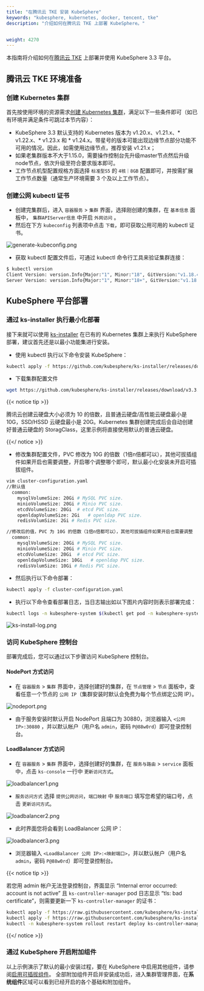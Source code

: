 ```yaml
---
title: "在腾讯云 TKE 安装 KubeSphere"
keywords: "kubesphere, kubernetes, docker, tencent, tke"
description: "介绍如何在腾讯云 TKE 上部署 KubeSphere。"


weight: 4270
---
```


本指南将介绍如何在[腾讯云 TKE](https://cloud.tencent.com/document/product/457/6759) 上部署并使用 KubeSphere 3.3 平台。

## 腾讯云 TKE 环境准备

### 创建 Kubernetes 集群
首先按使用环境的资源需求[创建 Kubernetes 集群](https://cloud.tencent.com/document/product/457/32189)，满足以下一些条件即可（如已有环境并满足条件可跳过本节内容）：

- KubeSphere 3.3 默认支持的 Kubernetes 版本为 v1.20.x、v1.21.x、* v1.22.x、* v1.23.x 和 * v1.24.x。带星号的版本可能出现边缘节点部分功能不可用的情况。因此，如需使用边缘节点，推荐安装 v1.21.x；
- 如果老集群版本不大于1.15.0，需要操作控制台先升级master节点然后升级node节点，依次升级至符合要求版本即可。
- 工作节点机型配置规格方面选择 `标准型S5` 的 `4核｜8GB` 配置即可，并按需扩展工作节点数量（通常生产环境需要 3 个及以上工作节点）。

### 创建公网 kubectl 证书

- 创建完集群后，进入 `容器服务` > `集群` 界面，选择刚创建的集群，在 `基本信息`  面板中， `集群APIServer信息` 中开启 `外网访问` 。
- 然后在下方 `kubeconfig` 列表项中点击 `下载`，即可获取公用可用的 kubectl 证书。

![generate-kubeconfig.png](/images/docs/v3.3/tencent-tke/generate-kubeconfig.png)

- 获取 kubectl 配置文件后，可通过 kubectl 命令行工具来验证集群连接：

```bash
$ kubectl version
Client Version: version.Info{Major:"1", Minor:"18", GitVersion:"v1.18.4", GitCommit:"c96aede7b5205121079932896c4ad89bb93260af", GitTreeState:"clean", BuildDate:"2020-06-17T11:41:22Z", GoVersion:"go1.13.9", Compiler:"gc", Platform:"linux/amd64"}
Server Version: version.Info{Major:"1", Minor:"18+", GitVersion:"v1.18.4-tke.2", GitCommit:"f6b0517bc6bc426715a9ff86bd6aef39c81fd64a", GitTreeState:"clean", BuildDate:"2020-08-12T02:18:32Z", GoVersion:"go1.13.15", Compiler:"gc", Platform:"linux/amd64"}
```


## KubeSphere 平台部署

### 通过 ks-installer 执行最小化部署
接下来就可以使用 [ks-installer](https://github.com/kubesphere/ks-installer) 在已有的 Kubernetes 集群上来执行 KubeSphere 部署，建议首先还是以最小功能集进行安装。

- 使用 kubectl 执行以下命令安装 KubeSphere：

```bash
kubectl apply -f https://github.com/kubesphere/ks-installer/releases/download/v3.3.2/kubesphere-installer.yaml
```

- 下载集群配置文件

```bash
wget https://github.com/kubesphere/ks-installer/releases/download/v3.3.2/cluster-configuration.yaml
```

  {{< notice tip >}}

腾讯云创建云硬盘大小必须为 10 的倍数，且普通云硬盘/高性能云硬盘最小是 10G，SSD/HSSD 云硬盘最小是 20G。Kubernetes 集群创建完成后会自动创建好普通云硬盘的 StoragClass，这里示例将直接使用默认的普通云硬盘。

  {{</ notice >}}

- 修改集群配置文件，PVC 修改为 10G 的倍数（1倍n倍都可以），其他可拔插组件如果开启也需要调整，开启哪个调整哪个即可，默认最小化安装未开启可插拔组件。

```bash
vim cluster-configuration.yaml
//默认值
  common:
    mysqlVolumeSize: 20Gi # MySQL PVC size.
    minioVolumeSize: 20Gi # Minio PVC size.
    etcdVolumeSize: 20Gi  # etcd PVC size.
    openldapVolumeSize: 2Gi   # openldap PVC size.
    redisVolumSize: 2Gi # Redis PVC size.

//修改后的值，PVC 为 10G 的倍数（1倍n倍都可以），其他可拔插组件如果开启也需要调整
  common:
    mysqlVolumeSize: 20Gi # MySQL PVC size.
    minioVolumeSize: 20Gi # Minio PVC size.
    etcdVolumeSize: 20Gi  # etcd PVC size.
    openldapVolumeSize: 10Gi   # openldap PVC size.
    redisVolumSize: 10Gi # Redis PVC size.
```

- 然后执行以下命令部署：

```bash
kubectl apply -f cluster-configuration.yaml
```


- 执行以下命令查看部署日志，当日志输出如以下图片内容时则表示部署完成：

```bash
kubectl logs -n kubesphere-system $(kubectl get pod -n kubesphere-system -l 'app in (ks-install, ks-installer)' -o jsonpath='{.items[0].metadata.name}') -f
```

![ks-install-log.png](/images/docs/v3.3/tencent-tke/ks-install-log.png)

### 访问 KubeSphere 控制台

部署完成后，您可以通过以下步骤访问 KubeSphere 控制台。

#### NodePort 方式访问

- 在 `容器服务` > `集群` 界面中，选择创建好的集群，在 `节点管理` > `节点` 面板中，查看任意一个节点的 `公网 IP`（集群安装时默认会免费为每个节点绑定公网 IP）。

![nodeport.png](/images/docs/v3.3/tencent-tke/nodeport.png)

- 由于服务安装时默认开启 NodePort 且端口为 30880，浏览器输入 `<公网 IP>:30880` ，并以默认帐户（用户名 `admin`，密码 `P@88w0rd`）即可登录控制台。

#### LoadBalancer 方式访问

- 在 `容器服务` > `集群` 界面中，选择创建好的集群，在 `服务与路由` > `service` 面板中，点击 `ks-console` 一行中 `更新访问方式`。

![loadbalancer1.png](/images/docs/v3.3/tencent-tke/loadbalancer1.png)

- `服务访问方式` 选择 `提供公网访问`，`端口映射` 中 `服务端口` 填写您希望的端口号，点击 `更新访问方式`。

![loadbalancer2.png](/images/docs/v3.3/tencent-tke/loadbalancer2.png)

- 此时界面您将会看到 LoadBalancer 公网 IP：

![loadbalancer3.png](/images/docs/v3.3/tencent-tke/loadbalancer3.png)

- 浏览器输入 `<LoadBalancer 公网 IP>:<映射端口>`，并以默认帐户（用户名 `admin`，密码 `P@88w0rd`）即可登录控制台。


{{< notice tip >}}

若您用 admin 帐户无法登录控制台，界面显示 “Internal error occurred: account is not active” 且 `ks-controller-manager` pod 日志显示 “tls: bad certificate”，则需要更新一下 `ks-controller-manager` 的证书：

```bash
kubectl apply -f https://raw.githubusercontent.com/kubesphere/ks-installer/2c4b479ec65110f7910f913734b3d069409d72a8/roles/ks-core/prepare/files/ks-init/users.iam.kubesphere.io.yaml
kubectl apply -f https://raw.githubusercontent.com/kubesphere/ks-installer/2c4b479ec65110f7910f913734b3d069409d72a8/roles/ks-core/prepare/files/ks-init/webhook-secret.yaml
kubectl -n kubesphere-system rollout restart deploy ks-controller-manager
```

{{</ notice >}}

### 通过 KubeSphere 开启附加组件
以上示例演示了默认的最小安装过程，要在 KubeSphere 中启用其他组件，请参阅[启用可插拔组件](../../../pluggable-components/)。
全部附加组件开启并安装成功后，进入集群管理界面，在**系统组件**区域可以看到已经开启的各个基础和附加组件。
